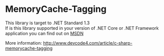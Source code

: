 # MemoryCache-Tagging
This library is target to .NET Standard 1.3  
If is this library supported in your version of .NET Core or .NET Framework application you can find out on [MSDN](https://docs.microsoft.com/en-us/dotnet/standard/net-standard)

More information: http://www.devcode4.com/article/c-sharp-memorycache-tagging
